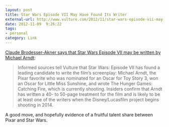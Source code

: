 ```yaml
---
layout: post
title: Star Wars Episode VII May Have Found Its Writer
external-url: http://www.vulture.com/2012/11/star-wars-episode-vii-may-have-found-its-writer.html
date: 2012-11-09  9:26:22
tags:
- personal
category: Link
---
```


[Claude Brodesser-Akner says that Star Wars Episode VII may be written by Michael Arndt](http://www.vulture.com/2012/11/star-wars-episode-vii-may-have-found-its-writer.html):

> Informed sources tell Vulture that Star Wars: Episode VII has found a leading candidate to write the film’s screenplay: Michael Arndt, the Pixar favorite who was nominated for an Oscar for Toy Story 3, won an Oscar for Little Miss Sunshine, and wrote The Hunger Games: Catching Fire, which is currently shooting. Insiders confirm that Arndt has written a 40- to 50-page treatment for the film and is likely to be at least one of the writers when the Disney/Lucasfilm project begins shooting in 2014.

A good move, and hopefully evidence of a fruitful talent share between Pixar and Star Wars.
